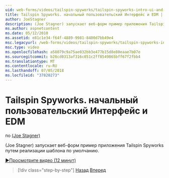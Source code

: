 ```yaml
---
uid: web-forms/videos/tailspin-spyworks/tailspin-spyworks-intro-ui-and-edm
title: Tailspin Spyworks. начальный пользовательский Интерфейс и EDM | Документация Майкрософт
author: JoeStagner
description: (Joe Stagner) запускает веб-форм пример приложения Tailspin Spyworks путем реализации шаблона по умолчанию.
ms.author: aspnetcontent
ms.date: 05/12/2010
ms.assetid: e81c1e34-f64f-4889-9981-8400d7bb49e4
msc.legacyurl: /web-forms/videos/tailspin-spyworks/tailspin-spyworks-intro-ui-and-edm
msc.type: video
ms.openlocfilehash: a58079c9a75ae032bb3e477b15d8e80eaae7b07e
ms.sourcegitcommit: b28cd0313af316c051c2ff8549865bff67f2fbb4
ms.translationtype: MT
ms.contentlocale: ru-RU
ms.lasthandoff: 07/05/2018
ms.locfileid: "37820273"
---
```

<a name="tailspin-spyworks---intro-ui-and-edm"></a>Tailspin Spyworks. начальный пользовательский Интерфейс и EDM
====================
по [(Joe Stagner)](https://github.com/JoeStagner)

(Joe Stagner) запускает веб-форм пример приложения Tailspin Spyworks путем реализации шаблона по умолчанию.

[&#9654;Просмотрите видео (12 минут)](https://channel9.msdn.com/Blogs/ASP-NET-Site-Videos/tailspin-spyworks-intro-ui-and-edm)

> [!div class="step-by-step"]
> [Назад](tailspin-spyworks-implementing-and-using-the-also-purchased-control.md)
> [Вперед](tailspin-spyworks-directory-organization.md)
